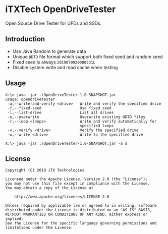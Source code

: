 # iTXTech OpenDriveTester

Open Source Drive Tester for UFDs and SSDs.

## Introduction

* Use Java Random to generate data
* Unique `ODTD` file format which support both fixed seed and random seed
* Fixed seed is always `2019070920000531L`
* Disable system write and read cache when testing

## Usage

```
X:\> java -jar .\OpenDriveTester-1.0-SNAPSHOT.jar
usage: opendrivetester
 -a,--write-and-verify <drive>   Write and verify the specified drive
 -f,--fixed-seed                 Use fixed seed
 -l,--list-drive                 List all drives
 -o,--overwrite                  Overwrite existing ODTD files
 -r,--loop <loops>               Write and verify automatically for
                                 specified loops
 -v,--verify <drive>             Verify the specified drive
 -w,--write <drive>              Write to the specified drive

X:\> java -jar .\OpenDriveTester-1.0-SNAPSHOT.jar -a d
```

## License

    Copyright (C) 2019 iTX Technologies

    Licensed under the Apache License, Version 2.0 (the "License");
    you may not use this file except in compliance with the License.
    You may obtain a copy of the License at

        http://www.apache.org/licenses/LICENSE-2.0

    Unless required by applicable law or agreed to in writing, software
    distributed under the License is distributed on an "AS IS" BASIS,
    WITHOUT WARRANTIES OR CONDITIONS OF ANY KIND, either express or implied.
    See the License for the specific language governing permissions and
    limitations under the License.

